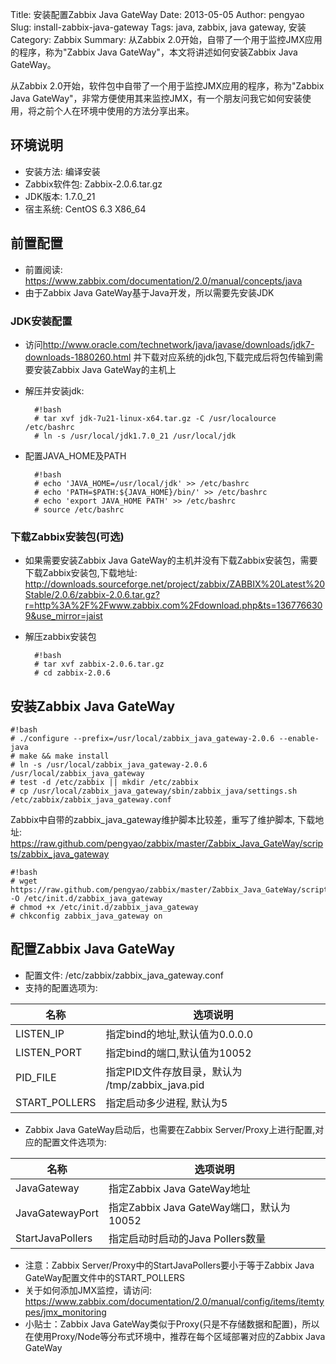 Title: 安装配置Zabbix Java GateWay
Date: 2013-05-05
Author: pengyao
Slug: install-zabbix-java-gateway
Tags: java, zabbix, java gateway, 安装
Category: Zabbix
Summary: 从Zabbix 2.0开始，自带了一个用于监控JMX应用的程序，称为"Zabbix Java GateWay"，本文将讲述如何安装Zabbix Java GateWay。

从Zabbix 2.0开始，软件包中自带了一个用于监控JMX应用的程序，称为"Zabbix Java GateWay"，非常方便使用其来监控JMX，有一个朋友问我它如何安装使用，将之前个人在环境中使用的方法分享出来。

## 环境说明 ##
* 安装方法: 编译安装
* Zabbix软件包: Zabbix-2.0.6.tar.gz
* JDK版本: 1.7.0_21 
* 宿主系统: CentOS 6.3 X86_64
## 前置配置 ##
* 前置阅读: <https://www.zabbix.com/documentation/2.0/manual/concepts/java>
* 由于Zabbix Java GateWay基于Java开发，所以需要先安装JDK
### JDK安装配置 ###
* 访问<http://www.oracle.com/technetwork/java/javase/downloads/jdk7-downloads-1880260.html> 并下载对应系统的jdk包,下载完成后将包传输到需要安装Zabbix Java GateWay的主机上
* 解压并安装jdk:

        #!bash
        # tar xvf jdk-7u21-linux-x64.tar.gz -C /usr/localource /etc/bashrc
        # ln -s /usr/local/jdk1.7.0_21 /usr/local/jdk 

* 配置JAVA_HOME及PATH


        #!bash
        # echo 'JAVA_HOME=/usr/local/jdk' >> /etc/bashrc
        # echo 'PATH=$PATH:${JAVA_HOME}/bin/' >> /etc/bashrc
        # echo 'export JAVA_HOME PATH' >> /etc/bashrc
        # source /etc/bashrc
 
### 下载Zabbix安装包(可选) ###
* 如果需要安装Zabbix Java GateWay的主机并没有下载Zabbix安装包，需要下载Zabbix安装包,下载地址: <http://downloads.sourceforge.net/project/zabbix/ZABBIX%20Latest%20Stable/2.0.6/zabbix-2.0.6.tar.gz?r=http%3A%2F%2Fwww.zabbix.com%2Fdownload.php&ts=1367766309&use_mirror=jaist> 
* 解压zabbix安装包

        #!bash
        # tar xvf zabbix-2.0.6.tar.gz
        # cd zabbix-2.0.6

## 安装Zabbix Java GateWay ##


    #!bash
    # ./configure --prefix=/usr/local/zabbix_java_gateway-2.0.6 --enable-java
    # make && make install
    # ln -s /usr/local/zabbix_java_gateway-2.0.6 /usr/local/zabbix_java_gateway
    # test -d /etc/zabbix || mkdir /etc/zabbix
    # cp /usr/local/zabbix_java_gateway/sbin/zabbix_java/settings.sh /etc/zabbix/zabbix_java_gateway.conf

Zabbix中自带的zabbix_java_gateway维护脚本比较差，重写了维护脚本, 下载地址: <https://raw.github.com/pengyao/zabbix/master/Zabbix_Java_GateWay/scripts/zabbix_java_gateway>


    #!bash
    # wget https://raw.github.com/pengyao/zabbix/master/Zabbix_Java_GateWay/scripts/zabbix_java_gateway -O /etc/init.d/zabbix_java_gateway
    # chmod +x /etc/init.d/zabbix_java_gateway
    # chkconfig zabbix_java_gateway on

## 配置Zabbix Java GateWay ##
* 配置文件: /etc/zabbix/zabbix_java_gateway.conf
* 支持的配置选项为:
 
名称            |    选项说明
--------------- | ----------------------------
LISTEN_IP       | 指定bind的地址,默认值为0.0.0.0
LISTEN_PORT     | 指定bind的端口,默认值为10052
PID_FILE        | 指定PID文件存放目录，默认为 /tmp/zabbix_java.pid
START_POLLERS   | 指定启动多少进程, 默认为5

* Zabbix Java GateWay启动后，也需要在Zabbix Server/Proxy上进行配置,对应的配置文件选项为:
 
名称             |    选项说明
---------------- | ----------------------------
JavaGateway      | 指定Zabbix Java GateWay地址
JavaGatewayPort  | 指定Zabbix Java GateWay端口，默认为10052
StartJavaPollers | 指定启动时启动的Java Pollers数量


* 注意：Zabbix Server/Proxy中的StartJavaPollers要小于等于Zabbix Java GateWay配置文件中的START_POLLERS
* 关于如何添加JMX监控，请访问: <https://www.zabbix.com/documentation/2.0/manual/config/items/itemtypes/jmx_monitoring>
* 小贴士：Zabbix Java GateWay类似于Proxy(只是不存储数据和配置)，所以在使用Proxy/Node等分布式环境中，推荐在每个区域部署对应的Zabbix Java GateWay






